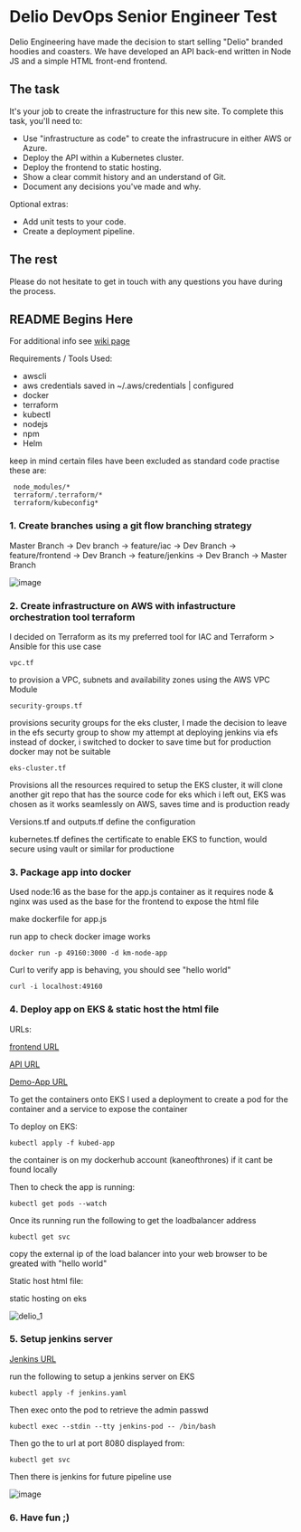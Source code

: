 # Delio DevOps Senior Engineer Test

Delio Engineering have made the decision to start selling "Delio" branded hoodies and coasters. We have developed an API back-end written in Node JS and a simple HTML front-end frontend. 

## The task

It's your job to create the infrastructure for this new site. To complete this task, you'll need to:

* Use "infrastructure as code" to create the infrastrucure in either AWS or Azure. 
* Deploy the API within a Kubernetes cluster.
* Deploy the frontend to static hosting.
* Show a clear commit history and an understand of Git.
* Document any decisions you've made and why.

Optional extras:

* Add unit tests to your code.
* Create a deployment pipeline.

## The rest

Please do not hesitate to get in touch with any questions you have during the process.

## README Begins Here 

For additional info see [wiki page](https://github.com/Kaneofthrones/devops-technical-test/wiki)

Requirements / Tools Used:

* awscli
* aws credentials saved in ~/.aws/credentials | configured
* docker
* terraform
* kubectl
* nodejs
* npm
* Helm

keep in mind certain files have been excluded as standard code practise these are:

     node_modules/*
     terraform/.terraform/*
     terraform/kubeconfig*

### 1. Create branches using a git flow branching strategy 

Master Branch -> Dev branch -> feature/iac -> Dev Branch -> feature/frontend -> Dev Branch -> feature/jenkins -> Dev Branch -> Master Branch

![image](https://user-images.githubusercontent.com/30622959/141043288-7785614f-9d44-43b1-a47f-ffb835756e71.png)


### 2. Create infrastructure on AWS with infastructure orchestration tool terraform

I decided on Terraform as its my preferred tool for IAC and Terraform > Ansible for this use case

    vpc.tf 
to provision a VPC, subnets and availability zones using the AWS VPC Module

    security-groups.tf
provisions security groups for the eks cluster, I made the decision to leave in the efs securty group to show my attempt at deploying jenkins via efs instead of docker, i switched to docker to save time but for production docker may not be suitable

    eks-cluster.tf 
Provisions all the resources required to setup the EKS cluster, it will clone another git repo that has the source code for eks which i left out, EKS was chosen as it works seamlessly on AWS, saves time and is production ready

Versions.tf and outputs.tf define the configuration 

kubernetes.tf defines the certificate to enable EKS to function, would secure using vault or similar for productione

### 3. Package app into docker

Used node:16 as the base for the app.js container as it requires node & nginx was used as the base for the frontend to expose the html file 

make dockerfile for app.js

run app to check docker image works

    docker run -p 49160:3000 -d km-node-app

Curl to verify app is behaving, you should see "hello world"

    curl -i localhost:49160 

### 4. Deploy app on EKS & static host the html file

URLs:

  [frontend URL](http://ad5b019e148e5415d8734efe53fba4ed-2045226712.eu-west-2.elb.amazonaws.com:80)

  [API URL](http://a4ee6e07bae4c4a5b83ed3ddb9c897ec-97789143.eu-west-2.elb.amazonaws.com:80)

  [Demo-App URL](http://a64b4eb06b6f3469fb0a9465bb6ed0ae-326720983.eu-west-2.elb.amazonaws.com:80)

To get the containers onto EKS I used a deployment to create a pod for the container and a service to expose the container 


To deploy on EKS:

    kubectl apply -f kubed-app

the container is on my dockerhub account (kaneofthrones) if it cant be found locally

Then to check the app is running:

    kubectl get pods --watch

Once its running run the following to get the loadbalancer address

    kubectl get svc

copy the external ip of the load balancer into your web browser to be greated with "hello world"


Static host html file:

 static hosting on eks

![delio_1](https://user-images.githubusercontent.com/30622959/140850493-c70b6428-ef48-40d8-b6f6-353e12becb02.png)


### 5. Setup jenkins server 

[Jenkins URL](http://ae561c1398e3d481db642f6653c8617b-1234937774.eu-west-2.elb.amazonaws.com:8080)

run the following to setup a jenkins server on EKS

    kubectl apply -f jenkins.yaml

Then exec onto the pod to retrieve the admin passwd

    kubectl exec --stdin --tty jenkins-pod -- /bin/bash

Then go the to url at port 8080 displayed from:

    kubectl get svc

Then there is jenkins for future pipeline use

![image](https://user-images.githubusercontent.com/30622959/141039725-51fa77cc-f516-490a-a9ab-84c26f0dd147.png)


### 6. Have fun ;)

